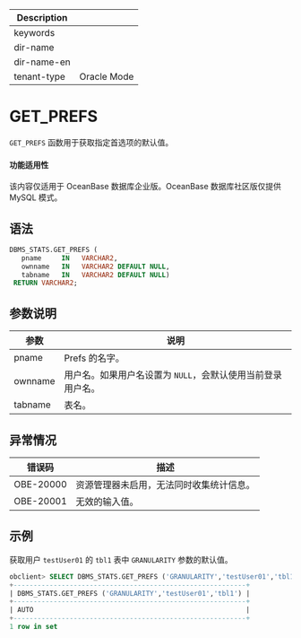 | Description   |                 |
|---------------|-----------------|
| keywords      |                 |
| dir-name      |                 |
| dir-name-en   |                 |
| tenant-type   | Oracle Mode     |

# GET_PREFS 

`GET_PREFS` 函数用于获取指定首选项的默认值。

  <main id="notice" >
    <h4>功能适用性</h4>
    <p>该内容仅适用于 OceanBase 数据库企业版。OceanBase 数据库社区版仅提供 MySQL 模式。</p>
  </main>

## 语法 

```sql
DBMS_STATS.GET_PREFS (
   pname     IN   VARCHAR2,
   ownname   IN   VARCHAR2 DEFAULT NULL,
   tabname   IN   VARCHAR2 DEFAULT NULL)
 RETURN VARCHAR2;
```

## 参数说明 

|   参数    |                说明              |
|---------|-----------------------------------|
| pname   | Prefs 的名字。                      |
| ownname | 用户名。如果用户名设置为 `NULL`，会默认使用当前登录用户名。 |
| tabname | 表名。                              |


## 异常情况 

|    错误码    |          描述          |
|-----------|----------------------|
| OBE-20000 | 资源管理器未启用，无法同时收集统计信息。 |
| OBE-20001 | 无效的输入值。              |


## 示例 

获取用户 `testUser01` 的 `tbl1` 表中 `GRANULARITY` 参数的默认值。

```sql
obclient> SELECT DBMS_STATS.GET_PREFS ('GRANULARITY','testUser01','tbl1') FROM DUAL;
+----------------------------------------------------------+
| DBMS_STATS.GET_PREFS ('GRANULARITY','testUser01','tbl1') |
+----------------------------------------------------------+
| AUTO                                                     |
+----------------------------------------------------------+
1 row in set
```